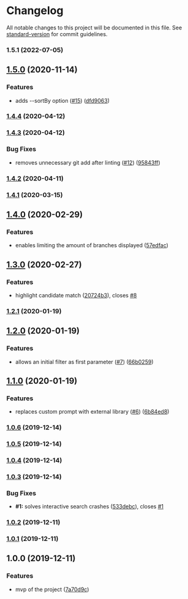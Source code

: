 # Changelog

All notable changes to this project will be documented in this file. See [standard-version](https://github.com/conventional-changelog/standard-version) for commit guidelines.

### 1.5.1 (2022-07-05)

## [1.5.0](https://github.com/msg-labs/git-branch/compare/v1.4.4...v1.5.0) (2020-11-14)


### Features

* adds --sortBy option ([#15](https://github.com/msg-labs/git-branch/issues/15)) ([dfd9063](https://github.com/msg-labs/git-branch/commit/dfd9063e783209c7cbfbe664b6f54c7129968c79))

### [1.4.4](https://github.com/msg-labs/git-branch/compare/v1.4.3...v1.4.4) (2020-04-12)

### [1.4.3](https://github.com/msg-labs/git-branch/compare/v1.4.2...v1.4.3) (2020-04-12)


### Bug Fixes

* removes unnecessary git add after linting ([#12](https://github.com/msg-labs/git-branch/issues/12)) ([95843ff](https://github.com/msg-labs/git-branch/commit/95843ff56045f85acd2eb663bfc590d3cebbafba))

### [1.4.2](https://github.com/msg-labs/git-branch/compare/v1.4.1...v1.4.2) (2020-04-11)

### [1.4.1](https://github.com/msg-labs/git-branch/compare/v1.4.0...v1.4.1) (2020-03-15)

## [1.4.0](https://github.com/msg-labs/git-branch/compare/v1.3.0...v1.4.0) (2020-02-29)


### Features

* enables limiting the amount of branches displayed ([57edfac](https://github.com/msg-labs/git-branch/commit/57edfacb8ea156fc8eb97b021d439098cb2f984b))

## [1.3.0](https://github.com/msg-labs/git-branch/compare/v1.2.1...v1.3.0) (2020-02-27)


### Features

* highlight candidate match ([20724b3](https://github.com/msg-labs/git-branch/commit/20724b3c0326ef6beb1106aa2e8fb15a20576d0b)), closes [#8](https://github.com/msg-labs/git-branch/issues/8)

### [1.2.1](https://github.com/msg-labs/git-branch/compare/v1.2.0...v1.2.1) (2020-01-19)

## [1.2.0](https://github.com/msg-labs/git-branch/compare/v1.1.0...v1.2.0) (2020-01-19)


### Features

* allows an initial filter as first parameter ([#7](https://github.com/msg-labs/git-branch/issues/7)) ([66b0259](https://github.com/msg-labs/git-branch/commit/66b02596618ccb7fbb22506ef9805ee1c8d19224))

## [1.1.0](https://github.com/msg-labs/git-branch/compare/v1.0.6...v1.1.0) (2020-01-19)


### Features

* replaces custom prompt with external library ([#6](https://github.com/msg-labs/git-branch/issues/6)) ([6b84ed8](https://github.com/msg-labs/git-branch/commit/6b84ed8027ba0d8e0df7c12b38fafce26b424467))

### [1.0.6](https://github.com/msg-labs/git-branch/compare/v1.0.5...v1.0.6) (2019-12-14)

### [1.0.5](https://github.com/msg-labs/git-branch/compare/v1.0.4...v1.0.5) (2019-12-14)

### [1.0.4](https://github.com/msg-labs/git-branch/compare/v1.0.3...v1.0.4) (2019-12-14)

### [1.0.3](https://github.com/msg-labs/git-branch/compare/v1.0.2...v1.0.3) (2019-12-14)


### Bug Fixes

* **#1:** solves interactive search crashes ([533debc](https://github.com/msg-labs/git-branch/commit/533debcc752cb7de7fa02b57a92ec4431a64032f)), closes [#1](https://github.com/msg-labs/git-branch/issues/1)

### [1.0.2](https://github.com/msg-labs/git-branch/compare/v1.0.1...v1.0.2) (2019-12-11)

### [1.0.1](https://github.com/msg-labs/git-branch/compare/v1.0.0...v1.0.1) (2019-12-11)

## 1.0.0 (2019-12-11)


### Features

* mvp of the project ([7a70d9c](https://github.com/msg-labs/git-branch/commit/7a70d9c409af110960eb3457aa3c43b7b81ca2cb))

